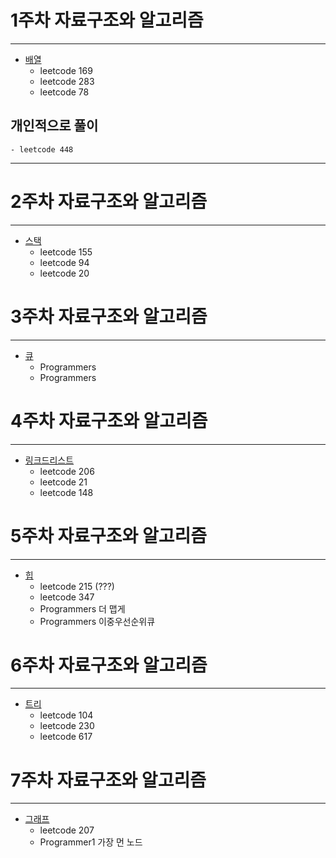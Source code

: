 # 1주차 자료구조와 알고리즘
---

- [배열](./Array)
    - leetcode 169
    - leetcode 283
    - leetcode 78

## 개인적으로 풀이

    - leetcode 448
---

# 2주차 자료구조와 알고리즘
---

- [스택](./Stack)
    - leetcode 155
    - leetcode 94
    - leetcode 20

# 3주차 자료구조와 알고리즘
---

- [큐](./Queue)
    - Programmers
    - Programmers

# 4주차 자료구조와 알고리즘
---

- [링크드리스트](./LinkedList)
    - leetcode 206
    - leetcode 21
    - leetcode 148

# 5주차 자료구조와 알고리즘
---

- [힙](./Heap)
    - leetcode 215 (???)
    - leetcode 347
    - Programmers 더 맵게
    - Programmers 이중우선순위큐

# 6주차 자료구조와 알고리즘
---

- [트리](./Tree)
    - leetcode 104
    - leetcode 230
    - leetcode 617

# 7주차 자료구조와 알고리즘
---

- [그래프](./Graph)
    - leetcode 207
    - Programmer1 가장 먼 노드